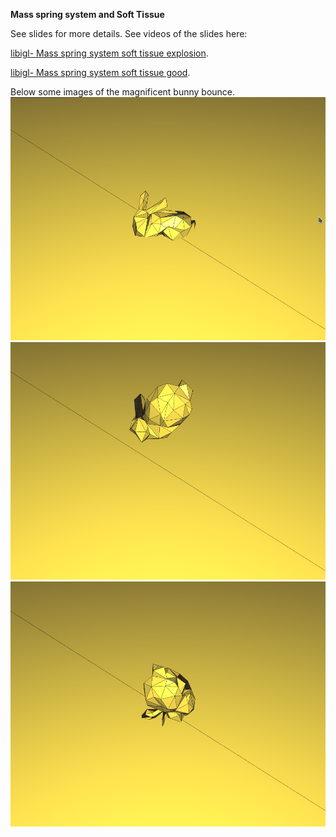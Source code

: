 **Mass spring system and Soft Tissue**

See slides for more details.
See videos of the slides here:

[libigl- Mass spring system soft tissue explosion](https://youtu.be/Yd_L4Kd0GjE).

[libigl- Mass spring system soft tissue good](https://youtu.be/U-NebBkrkh8).


Below some images of the magnificent bunny bounce.
![](bunny1.png)
![](bunny2.png)
![](bunny3.png)
